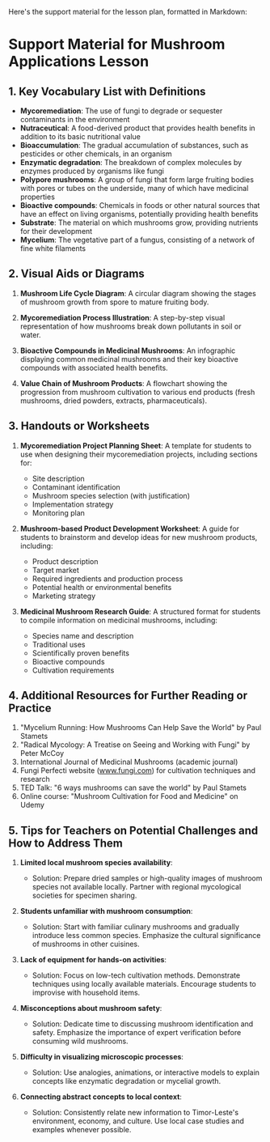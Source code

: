 Here's the support material for the lesson plan, formatted in Markdown:

# Support Material for Mushroom Applications Lesson

## 1. Key Vocabulary List with Definitions

- **Mycoremediation**: The use of fungi to degrade or sequester contaminants in the environment
- **Nutraceutical**: A food-derived product that provides health benefits in addition to its basic nutritional value
- **Bioaccumulation**: The gradual accumulation of substances, such as pesticides or other chemicals, in an organism
- **Enzymatic degradation**: The breakdown of complex molecules by enzymes produced by organisms like fungi
- **Polypore mushrooms**: A group of fungi that form large fruiting bodies with pores or tubes on the underside, many of which have medicinal properties
- **Bioactive compounds**: Chemicals in foods or other natural sources that have an effect on living organisms, potentially providing health benefits
- **Substrate**: The material on which mushrooms grow, providing nutrients for their development
- **Mycelium**: The vegetative part of a fungus, consisting of a network of fine white filaments

## 2. Visual Aids or Diagrams

1. **Mushroom Life Cycle Diagram**: A circular diagram showing the stages of mushroom growth from spore to mature fruiting body.

2. **Mycoremediation Process Illustration**: A step-by-step visual representation of how mushrooms break down pollutants in soil or water.

3. **Bioactive Compounds in Medicinal Mushrooms**: An infographic displaying common medicinal mushrooms and their key bioactive compounds with associated health benefits.

4. **Value Chain of Mushroom Products**: A flowchart showing the progression from mushroom cultivation to various end products (fresh mushrooms, dried powders, extracts, pharmaceuticals).

## 3. Handouts or Worksheets

1. **Mycoremediation Project Planning Sheet**: A template for students to use when designing their mycoremediation projects, including sections for:
   - Site description
   - Contaminant identification
   - Mushroom species selection (with justification)
   - Implementation strategy
   - Monitoring plan

2. **Mushroom-based Product Development Worksheet**: A guide for students to brainstorm and develop ideas for new mushroom products, including:
   - Product description
   - Target market
   - Required ingredients and production process
   - Potential health or environmental benefits
   - Marketing strategy

3. **Medicinal Mushroom Research Guide**: A structured format for students to compile information on medicinal mushrooms, including:
   - Species name and description
   - Traditional uses
   - Scientifically proven benefits
   - Bioactive compounds
   - Cultivation requirements

## 4. Additional Resources for Further Reading or Practice

1. "Mycelium Running: How Mushrooms Can Help Save the World" by Paul Stamets
2. "Radical Mycology: A Treatise on Seeing and Working with Fungi" by Peter McCoy
3. International Journal of Medicinal Mushrooms (academic journal)
4. Fungi Perfecti website (www.fungi.com) for cultivation techniques and research
5. TED Talk: "6 ways mushrooms can save the world" by Paul Stamets
6. Online course: "Mushroom Cultivation for Food and Medicine" on Udemy

## 5. Tips for Teachers on Potential Challenges and How to Address Them

1. **Limited local mushroom species availability**: 
   - Solution: Prepare dried samples or high-quality images of mushroom species not available locally. Partner with regional mycological societies for specimen sharing.

2. **Students unfamiliar with mushroom consumption**:
   - Solution: Start with familiar culinary mushrooms and gradually introduce less common species. Emphasize the cultural significance of mushrooms in other cuisines.

3. **Lack of equipment for hands-on activities**:
   - Solution: Focus on low-tech cultivation methods. Demonstrate techniques using locally available materials. Encourage students to improvise with household items.

4. **Misconceptions about mushroom safety**:
   - Solution: Dedicate time to discussing mushroom identification and safety. Emphasize the importance of expert verification before consuming wild mushrooms.

5. **Difficulty in visualizing microscopic processes**:
   - Solution: Use analogies, animations, or interactive models to explain concepts like enzymatic degradation or mycelial growth.

6. **Connecting abstract concepts to local context**:
   - Solution: Consistently relate new information to Timor-Leste's environment, economy, and culture. Use local case studies and examples whenever possible.